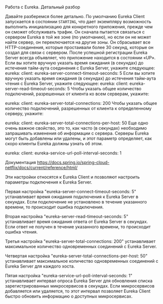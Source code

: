 Работа с Eureka. Детальный разбор

Давайте разберемся более детально.
По умолчанию Eureka Client запускается в состоянии `STARTING`, что дает экземпляру возможность выполнить инициализацию для конкретного приложения, прежде чем он сможет обслуживать трафик. Он сначала пытается связаться с сервером Eureka в той же зоне (по умолчанию), но если он не может найти сервер, он переключается на другие зоны. Он сбрасывает все HTTP-соединения, которые простаивали более 30 секунд, которые он создал для связи с сервером.
После успешной регистрации Eureka Server всегда объявляет, что приложение находится в состоянии «UP». 
Если вы хотите вручную указать время ожидания (в секундах) до истечения тайм-аута соединения с Eureka Server, укажите следующее:
eureka:
 client:
   eureka-server-connect-timeout-seconds: 5
Если вы хотите вручную указать время ожидания (в секундах) до истечения тайм-аута чтения с Eureka Server, укажите следующее:
eureka:
 client:
   eureka-server-read-timeout-seconds: 5
Чтобы указать общее количество подключений, разрешенных от клиента ко всем серверам, укажите:

eureka:
 client:
   eureka-server-total-connections: 200
Чтобы указать общее количество подключений, разрешенных от клиента к определенному серверу, укажите:

eureka:
 client:
   eureka-server-total-connections-per-host: 50
Еще одно очень важное свойство, это то, как часто (в секундах) необходимо запрашивать изменения об информации с сервера. Серверы Eureka могут быть добавлены или удалены, и этот параметр определяет, как скоро клиенты Eureka должны узнать об этом.

eureka:
 client:
   eureka-service-url-poll-interval-seconds: 1

Документация https://docs.spring.io/spring-cloud-netflix/docs/current/reference/html/

Эти настройки относятся к Eureka Client и позволяют настроить параметры подключения к Eureka Server.

Первая настройка "eureka-server-connect-timeout-seconds: 5" устанавливает время ожидания подключения к Eureka Server в секундах. Если подключение не установлено в течение указанного времени, то происходит ошибка подключения.

Вторая настройка "eureka-server-read-timeout-seconds: 5" устанавливает время ожидания ответа от Eureka Server в секундах. Если ответ не получен в течение указанного времени, то происходит ошибка чтения.

Третья настройка "eureka-server-total-connections: 200" устанавливает максимальное количество одновременных соединений с Eureka Server.

Четвертая настройка "eureka-server-total-connections-per-host: 50" устанавливает максимальное количество одновременных соединений с Eureka Server для каждого хоста.

Пятая настройка "eureka-service-url-poll-interval-seconds: 1" устанавливает интервал опроса Eureka Server для обновления списка зарегистрированных микросервисов в секундах. Если микросервисов добавляется или удаляется, то этот интервал позволяет Eureka Client быстро обновить информацию о доступных микросервисах.
